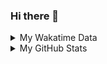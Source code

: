 ### Hi there 👋

<!--
**cdfmlr/cdfmlr** is a ✨ _special_ ✨ repository because its `README.md` (this file) appears on your GitHub profile.

Here are some ideas to get you started:

- 🔭 I’m currently working on ...
- 🌱 I’m currently learning ...
- 👯 I’m looking to collaborate on ...
- 🤔 I’m looking for help with ...
- 💬 Ask me about ...
- 📫 How to reach me: ...
- 😄 Pronouns: ...
- ⚡ Fun fact: ...
-->

<details>

<summary>My Wakatime Data</summary>

<!--START_SECTION:waka-->
![Lines of code](https://img.shields.io/badge/From%20Hello%20World%20I%27ve%20Written-4.5%20million%20lines%20of%20code-blue)

**🐱 My Github Data** 

> 🏆 445 Contributions in the Year 2020
 > 
> 📦 126.7 kB Used in Github's Storage 
 > 
> 🚫 Not Opted to Hire
 > 
> 📜 25 Public Repositories
 > 
> 🔑 2 Private Repositories 

**I'm an Early 🐤** 

```text
🌞 Morning    146 commits    █████░░░░░░░░░░░░░░░░░░░░   22.19% 
🌆 Daytime    235 commits    █████████░░░░░░░░░░░░░░░░   35.71% 
🌃 Evening    264 commits    ██████████░░░░░░░░░░░░░░░   40.12% 
🌙 Night      13 commits     ░░░░░░░░░░░░░░░░░░░░░░░░░   1.98%

```
📅 **I'm Most Productive on Tuesday** 

```text
Monday       75 commits     ██░░░░░░░░░░░░░░░░░░░░░░░   11.4% 
Tuesday      125 commits    ████░░░░░░░░░░░░░░░░░░░░░   19.0% 
Wednesday    107 commits    ████░░░░░░░░░░░░░░░░░░░░░   16.26% 
Thursday     87 commits     ███░░░░░░░░░░░░░░░░░░░░░░   13.22% 
Friday       87 commits     ███░░░░░░░░░░░░░░░░░░░░░░   13.22% 
Saturday     86 commits     ███░░░░░░░░░░░░░░░░░░░░░░   13.07% 
Sunday       91 commits     ███░░░░░░░░░░░░░░░░░░░░░░   13.83%

```


📊 **This Week I Spent My Time On** 

```text
⌚︎ Time Zone: Asia/Shanghai

```

**I Mostly Code in Python** 

```text
Python                   6 repos             ██████░░░░░░░░░░░░░░░░░░░   26.09% 
Go                       5 repos             █████░░░░░░░░░░░░░░░░░░░░   21.74% 
Java                     3 repos             ███░░░░░░░░░░░░░░░░░░░░░░   13.04% 
HTML                     2 repos             ██░░░░░░░░░░░░░░░░░░░░░░░   8.7% 
C#                       2 repos             ██░░░░░░░░░░░░░░░░░░░░░░░   8.7%

```


**Timeline**

![Chart not found](https://github.com/cdfmlr/cdfmlr/blob/master/charts/bar_graph.png) 


<!--END_SECTION:waka-->

</details>

<details>
 
 <summary>My GitHub Stats</summary>

[![CDFMLR's github stats](https://github-readme-stats.vercel.app/api?username=cdfmlr&count_private=true&show_icons=true)](https://github.com/anuraghazra/github-readme-stats)

</details>
